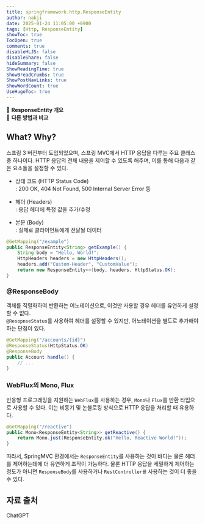 ```yaml
---
title: springframework.http.ResponseEntity
author: nakji
date: 2025-01-24 11:05:00 +0900
tags: [Http, ResponseEntity]
showToc: true
TocOpen: true
comments: true
disableHLJS: false
disableShare: false
hideSummary: false
ShowReadingTime: true
ShowBreadCrumbs: true
ShowPostNavLinks: true
ShowWordCount: true
UseHugoToc: true
---
```

🔔 **ResponseEntity 개요**   
🔔 **다른 방법과 비교**   

## **What? Why?**
스프링 3 버전부터 도입되었으며, 스프링 MVC에서 HTTP 응답을 다루는 주요 클래스 중 하나이다. HTTP 응답의 전체 내용을 제어할 수 있도록 해주며, 이를 통해 다음과 같은 요소들을 설정할 수 있다.

- 상태 코드 (HTTP Status Code)  
: 200 OK, 404 Not Found, 500 Internal Server Error 등

- 헤더 (Headers)    
: 응답 헤더에 특정 값을 추가/수정

- 본문 (Body)   
: 실제로 클라이언트에게 전달될 데이터

```java
@GetMapping("/example")
public ResponseEntity<String> getExample() {
    String body = "Hello, World!";
    HttpHeaders headers = new HttpHeaders();
    headers.add("Custom-Header", "CustomValue");
    return new ResponseEntity<>(body, headers, HttpStatus.OK);
}
```

### **@ResponseBody**
객체를 직렬화하여 반환하는 어노테이션으로, 이것만 사용할 경우 헤더를 유연하게 설정할 수 없다.   
`@ResopnseStatus`를 사용하여 헤더를 설정할 수 있지만, 어노테이션을 별도로 추가해야하는 단점이 있다.

```java
@GetMapping("/accounts/{id}")
@ResponseStatus(HttpStatus.OK)
@ResponseBody
public Account handle() {
	// ...
}
```

### **WebFlux의 Mono, Flux**
반응형 프로그래밍을 지원하는 `WebFlux`를 사용하는 경우, `Mono`나 `Flux`를 반환 타입으로 사용할 수 있다. 이는 비동기 및 논블로킹 방식으로 HTTP 응답을 처리할 때 유용하다.
```java
@GetMapping("/reactive")
public Mono<ResponseEntity<String>> getReactive() {
    return Mono.just(ResponseEntity.ok("Hello, Reactive World!"));
}
```

따라서, SpringMVC 환경에서는 `ResponseEntity`를 사용하는 것이 바디는 물론 헤더를 제어하는데에 더 유연하게 조작이 가능하다. 물론 HTTP 응답을 세밀하게 제어하는 정도가 아니면 `ResponseBody`를 사용하거나 `RestController를` 사용하는 것이 더 좋을 수 있다.


## **자료 출처**
ChatGPT